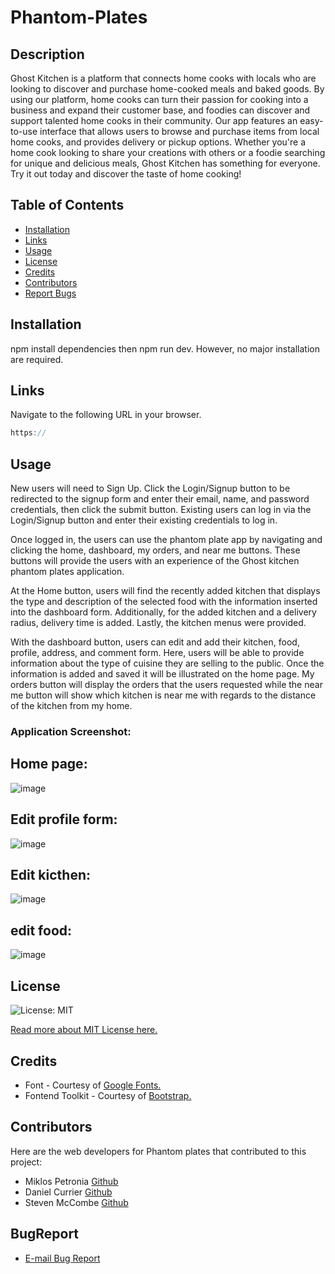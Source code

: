# Phantom-Plates

## Description
Ghost Kitchen is a platform that connects home cooks with locals who are looking to discover and purchase home-cooked meals and baked goods. By using our platform, home cooks can turn their passion for cooking into a business and expand their customer base, and foodies can discover and support talented home cooks in their community. Our app features an easy-to-use interface that allows users to browse and purchase items from local home cooks, and provides delivery or pickup options. Whether you're a home cook looking to share your creations with others or a foodie searching for unique and delicious meals, Ghost Kitchen has something for everyone. Try it out today and discover the taste of home cooking!

## Table of Contents
* [Installation](#installation)
* [Links](#Links)
* [Usage](#usage)
* [License](#license)
* [Credits](#credits)
* [Contributors](#contributors)
* [Report Bugs](#bugreport)

## Installation
npm install dependencies then npm run dev. However, no major installation are required.

## Links
Navigate to the following URL in your browser. 
```h
https://
```

## Usage
New users will need to Sign Up. Click the Login/Signup button to be redirected to the signup form and enter their email, name, and password credentials, then click the submit button. Existing users can log in via the Login/Signup button and enter their existing credentials to log in.
 
Once logged in, the users can use the phantom plate app by navigating and clicking the home, dashboard, my orders, and near me buttons. These buttons will provide the users with an experience of the Ghost kitchen phantom plates application. 

At the Home button, users will find the recently added kitchen that displays the type and description of the selected food with the information inserted into the dashboard form. Additionally, for the added kitchen and a delivery radius, delivery time is added. Lastly, the kitchen menus were provided.

With the dashboard button, users can edit and add their kitchen, food, profile, address, and comment form. Here, users will be able to provide information about the type of cuisine they are selling to the public. Once the information is added and saved it will be illustrated on the home page.
My orders button will display the orders that the users requested while the near me button will show which kitchen is near me with regards to the distance of the kitchen from my home. 

### Application Screenshot:
 ## Home page: 
 ![image](https://user-images.githubusercontent.com/113649566/213936985-d0b31fc6-6c61-4c0c-b04f-6f29d9ec7cd6.png)
 ## Edit profile form:
 ![image](https://user-images.githubusercontent.com/113649566/213937011-bdcd2192-3880-45d6-bb7b-f87111a943f3.png)
 ## Edit kicthen:
 ![image](https://user-images.githubusercontent.com/113649566/213937022-55af0189-ac15-4e57-ac21-7caee7326076.png)

## edit food:
 ![image](https://user-images.githubusercontent.com/113649566/213937041-0cabe4a1-fe93-4694-935e-1d77ac1e509f.png)

## License 
  ![License: MIT](https://img.shields.io/badge/License-MIT-yellow.svg) 

  [Read more about MIT License here.](https://opensource.org/licenses/MIT)
  
## Credits
- Font - Courtesy of [Google Fonts.](https://fonts.google.com)
- Fontend Toolkit - Courtesy of [Bootstrap.](https://getbootstrap.com/)

## Contributors
Here are the web developers for Phantom plates that contributed to this project: 
- Miklos Petronia [Github](https://github.com/LordDanklin)
- Daniel Currier [Github](https://github.com/miklos-petronia)
- Steven McCombe  [Github](https://github.com/Steven-McCombe)
## BugReport
- [E-mail Bug Report](mailto:bugreport@phantomplates.com)




